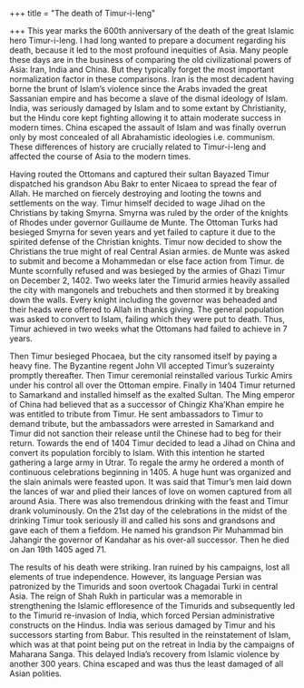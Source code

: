 +++
title = "The death of Timur-i-leng"

+++
This year marks the 600th anniversary of the death of the great Islamic
hero Timur-i-leng. I had long wanted to prepare a document regarding his
death, because it led to the most profound inequities of Asia. Many
people these days are in the business of comparing the old
civilizational powers of Asia: Iran, India and China. But they typically
forget the most important normalization factor in these comparisons.
Iran is the most decadent having borne the brunt of Islam’s violence
since the Arabs invaded the great Sassanian empire and has become a
slave of the dismal ideology of Islam. India, was seriously damaged by
Islam and to some extant by Christianity, but the Hindu core kept
fighting allowing it to attain moderate success in modern times. China
escaped the assault of Islam and was finally overrun only by most
concealed of all Abrahamistic ideologies i.e. communism. These
differences of history are crucially related to Timur-i-leng and
affected the course of Asia to the modern times.

Having routed the Ottomans and captured their sultan Bayazed Timur
dispatched his grandson Abu Bakr to enter Nicaea to spread the fear of
Allah. He marched on fiercely destroying and looting the towns and
settlements on the way. Timur himself decided to wage Jihad on the
Christians by taking Smyrna. Smyrna was ruled by the order of the
knights of Rhodes under governor Guillaume de Munte. The Ottoman Turks
had besieged Smyrna for seven years and yet failed to capture it due to
the spirited defense of the Christian knights. Timur now decided to show
the Christians the true might of real Central Asian armies. de Munte was
asked to submit and become a Mohammedan or else face action from Timur.
de Munte scornfully refused and was besieged by the armies of Ghazi
Timur on December 2, 1402. Two weeks later the Timurid armies heavily
assailed the city with mangonels and trebuchets and then stormed it by
breaking down the walls. Every knight including the governor was
beheaded and their heads were offered to Allah in thanks giving. The
general population was asked to convert to Islam, failing which they
were put to death. Thus, Timur achieved in two weeks what the Ottomans
had failed to achieve in 7 years.

Then Timur besieged Phocaea, but the city ransomed itself by paying a
heavy fine. The Byzantine regent John VII accepted Timur’s suzerainty
promptly thereafter. Then Timur ceremonial reinstalled various Turkic
Amirs under his control all over the Ottoman empire. Finally in 1404
Timur returned to Samarkand and installed himself as the exalted Sultan.
The Ming emperor of China had believed that as a successor of Chingiz
Kha’Khan empire he was entitled to tribute from Timur. He sent
ambassadors to Timur to demand tribute, but the ambassadors were
arrested in Samarkand and Timur did not sanction their release until the
Chinese had to beg for their return. Towards the end of 1404 Timur
decided to lead a Jihad on China and convert its population forcibly to
Islam. With this intention he started gathering a large army in Utrar.
To regale the army he ordered a month of continuous celebrations
beginning in 1405. A huge hunt was organized and the slain animals were
feasted upon.  It was said that Timur’s men laid down the lances of war
and plied their lances of love on women captured from all around Asia.
There was also tremendous drinking with the feast and Timur drank
voluminously. On the 21st day of the celebrations in the midst of the
drinking Timur took seriously ill and called his sons and grandsons and
gave each of them a fiefdom. He named his grandson Pir Muhammad bin
Jahangir the governor of Kandahar as his over-all successor. Then he
died on Jan 19th 1405 aged 71.

The results of his death were striking. Iran ruined by his campaigns,
lost all elements of true independence. However, its language Persian
was patronized by the Timurids and soon overtook Chagadai Turki in
central Asia. The reign of Shah Rukh in particular was a memorable in
strengthening the Islamic effloresence of the Timurids and subsequently
led to the Timurid re-invasion of India, which forced Persian
administrative constructs on the Hindus. India was serious damaged by
Timur and his successors starting from Babur. This resulted in the
reinstatement of Islam, which was at that point being put on the retreat
in India by the campaigns of Maharana Sanga. This delayed India’s
recovery from Islamic violence by another 300 years. China escaped and
was thus the least damaged of all Asian polities.
